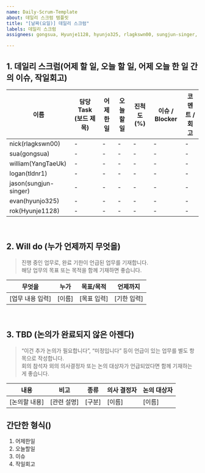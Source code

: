 ```yaml
---
name: Daily-Scrum-Template
about: 데일리 스크럼 템플릿
title: "[날짜(요일)] 데일리 스크럼"
labels: 데일리 스크럼
assignees: gongsua, Hyunje1128, hyunjo325, rlagkswn00, sungjun-singer, tldnr1, YangTaeUk

---
```


## 1. 데일리 스크럼(어제 할 일, 오늘 할 일, 어제 오늘 한 일 간의 이슈, 작일회고)

| 이름 | 담당 Task (보드 제목) | 어제 한 일 | 오늘 할 일 | 진척도 (%) | 이슈 / Blocker | 코멘트 / 회고 |
|-----|-------------------|----------|----------|----------|---------------|------------|
|nick(rlagkswn00)  |-<br>|-<br>|-<br>|-<br>|-<br>|-<br>|
|sua(gongsua)  |-<br>|-<br>|-<br>|-<br>|-<br>|-<br>|
|william(YangTaeUk)  |-<br>|-<br>|-<br>|-<br>|-<br>|-<br>|
|logan(tldnr1)  |-<br>|-<br>|-<br>|-<br>|-<br>|-<br>|
|jason(sungjun-singer)  |-<br>|-<br>|-<br>|-<br>|-<br>|-<br>|
|evan(hyunjo325)  |-<br>|-<br>|-<br>|-<br>|-<br>|-<br>|
|rok(Hyunje1128)  |-<br>|-<br>|-<br>|-<br>|-<br>|-<br>|

<br />

## 2. Will do (누가 언제까지 무엇을)

> 진행 중인 업무로, 완료 기한이 언급된 업무를 기재합니다.  
> 해당 업무의 목표 또는 목적을 함께 기재하면 좋습니다.

| 무엇을              | 누가   | 목표/목적     | 언제까지 |
|---------------------|--------|----------------|-----------|
| [업무 내용 입력]    | [이름] | [목표 입력]   | [기한 입력] |

<br />

## 3. TBD (논의가 완료되지 않은 아젠다)

> “이건 추가 논의가 필요합니다”, “미정입니다” 등이 언급이 있는 업무를 별도 항목으로 작성합니다.  
> 회의 참석자 외의 의사결정자 또는 논의 대상자가 언급되었다면 함께 기재하는 게 좋습니다.

| 내용 | 비고 | 종류 | 의사 결정자 | 논의 대상자 |
|------|------|------|----------------|----------------|
| [논의할 내용] | [관련 설명] | [구분] | [이름] | [이름] |

## 간단한 형식()
1. 어제한일
2. 오늘할일
3. 이슈
4. 작일회고
